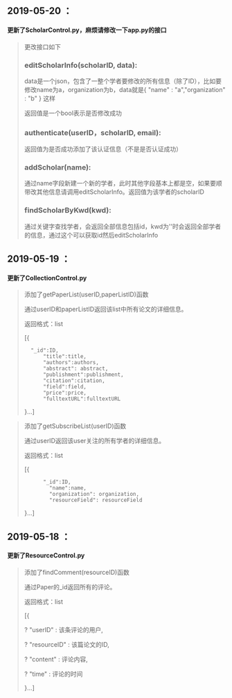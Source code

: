 
## 2019-05-20 ：

#### 更新了ScholarControl.py，麻烦请修改一下app.py的接口

> 更改接口如下
>
> 
>
> ### editScholarInfo(scholarID, data):
>
>	data是一个json，包含了一整个学者要修改的所有信息（除了ID），比如要修改name为a，organization为b，data就是{ "name" : "a","organization" : "b" } 这样
>
>	返回值是一个bool表示是否修改成功
>
> ### authenticate(userID，scholarID, email):
>
>	返回值为是否成功添加了该认证信息（不是是否认证成功）
>
> 
>
> ### addScholar(name):
>
>	通过name字段新建一个新的学者，此时其他字段基本上都是空，如果要顺带改其他信息请调用editScholarInfo。返回值为该学者的scholarID
>
> 
>
> ### findScholarByKwd(kwd):
>
>	通过关键字查找学者，会返回全部信息包括id，kwd为''时会返回全部学者的信息，通过这个可以获取id然后editScholarInfo





## 2019-05-19 ：

#### 更新了CollectionControl.py

> 添加了getPaperList(userID,paperListID)函数
>
> 通过userID和paperListID返回该list中所有论文的详细信息。
>
> 返回格式：list
>
> [{
>
> 		"_id":ID,
> 	        "title":title,
> 	        "authors":authors,
> 	        "abstract": abstract,
> 	        "publishment":publishment,
> 	        "citation":citation,
> 	        "field":field,
> 	        "price":price,
> 	        "fulltextURL":fulltextURL
>
> }...]

> 添加了getSubscribeList(userID)函数
>
> 通过userID返回该user关注的所有学者的详细信息。
>
> 返回格式：list
>
> [{
>
> ```
> 		"_id":ID,
>         "name":name,
>         "organization": organization,
>         "resourceField": resourceField
> ```
>
> }...]





## 2019-05-18 ：

#### 更新了ResourceControl.py

>添加了findComment(resourceID)函数
>
>通过Paper的_id返回所有的评论。
>
>返回格式：list
>
>[{
>
>?	"userID" : 该条评论的用户,
>
>?	"resourceID" : 该篇论文的ID,
>
>?	"content" : 评论内容,
>
>?	"time" : 评论的时间
>
>}...]
